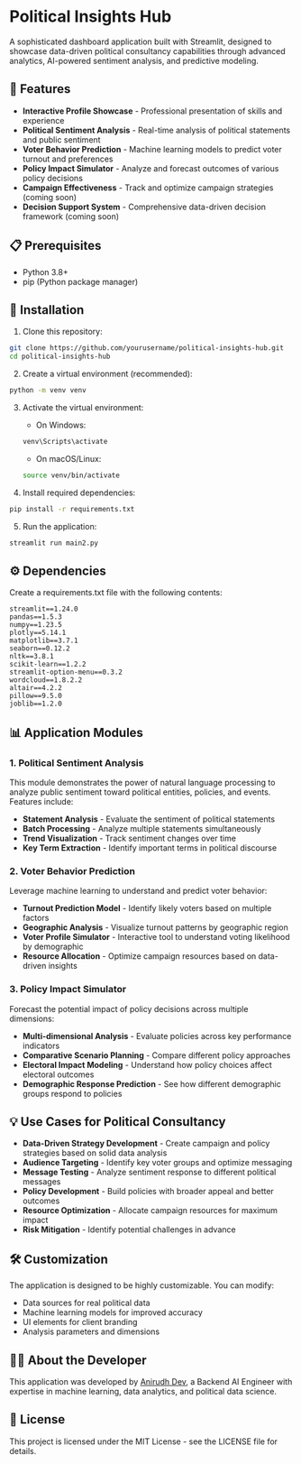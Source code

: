 # Political Insights Hub

A sophisticated dashboard application built with Streamlit, designed to showcase data-driven political consultancy capabilities through advanced analytics, AI-powered sentiment analysis, and predictive modeling.

## 🚀 Features

- **Interactive Profile Showcase** - Professional presentation of skills and experience
- **Political Sentiment Analysis** - Real-time analysis of political statements and public sentiment
- **Voter Behavior Prediction** - Machine learning models to predict voter turnout and preferences
- **Policy Impact Simulator** - Analyze and forecast outcomes of various policy decisions
- **Campaign Effectiveness** - Track and optimize campaign strategies (coming soon)
- **Decision Support System** - Comprehensive data-driven decision framework (coming soon)

## 📋 Prerequisites

- Python 3.8+
- pip (Python package manager)

## 🔧 Installation

1. Clone this repository:
```bash
git clone https://github.com/yourusername/political-insights-hub.git
cd political-insights-hub
```

2. Create a virtual environment (recommended):
```bash
python -m venv venv
```

3. Activate the virtual environment:
   - On Windows:
   ```bash
   venv\Scripts\activate
   ```
   - On macOS/Linux:
   ```bash
   source venv/bin/activate
   ```

4. Install required dependencies:
```bash
pip install -r requirements.txt
```

5. Run the application:
```bash
streamlit run main2.py
```

## ⚙️ Dependencies

Create a requirements.txt file with the following contents:

```
streamlit==1.24.0
pandas==1.5.3
numpy==1.23.5
plotly==5.14.1
matplotlib==3.7.1
seaborn==0.12.2
nltk==3.8.1
scikit-learn==1.2.2
streamlit-option-menu==0.3.2
wordcloud==1.8.2.2
altair==4.2.2
pillow==9.5.0
joblib==1.2.0
```

## 📊 Application Modules

### 1. Political Sentiment Analysis

This module demonstrates the power of natural language processing to analyze public sentiment toward political entities, policies, and events. Features include:

- **Statement Analysis** - Evaluate the sentiment of political statements
- **Batch Processing** - Analyze multiple statements simultaneously
- **Trend Visualization** - Track sentiment changes over time
- **Key Term Extraction** - Identify important terms in political discourse

### 2. Voter Behavior Prediction

Leverage machine learning to understand and predict voter behavior:

- **Turnout Prediction Model** - Identify likely voters based on multiple factors
- **Geographic Analysis** - Visualize turnout patterns by geographic region
- **Voter Profile Simulator** - Interactive tool to understand voting likelihood by demographic
- **Resource Allocation** - Optimize campaign resources based on data-driven insights

### 3. Policy Impact Simulator

Forecast the potential impact of policy decisions across multiple dimensions:

- **Multi-dimensional Analysis** - Evaluate policies across key performance indicators
- **Comparative Scenario Planning** - Compare different policy approaches
- **Electoral Impact Modeling** - Understand how policy choices affect electoral outcomes
- **Demographic Response Prediction** - See how different demographic groups respond to policies

## 💡 Use Cases for Political Consultancy

- **Data-Driven Strategy Development** - Create campaign and policy strategies based on solid data analysis
- **Audience Targeting** - Identify key voter groups and optimize messaging
- **Message Testing** - Analyze sentiment response to different political messages
- **Policy Development** - Build policies with broader appeal and better outcomes
- **Resource Optimization** - Allocate campaign resources for maximum impact
- **Risk Mitigation** - Identify potential challenges in advance

## 🛠️ Customization

The application is designed to be highly customizable. You can modify:

- Data sources for real political data
- Machine learning models for improved accuracy
- UI elements for client branding
- Analysis parameters and dimensions

## 👨‍💻 About the Developer

This application was developed by [Anirudh Dev](https://github.com/devilanirudh), a Backend AI Engineer with expertise in machine learning, data analytics, and political data science.

## 📄 License

This project is licensed under the MIT License - see the LICENSE file for details. 